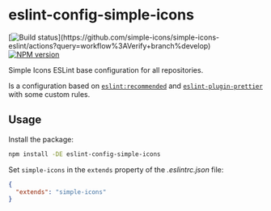 # eslint-config-simple-icons

[![Build status]([https://img.shields.io/github/workflow/status/simple-icons/simple-icons-eslint/Verify/develop?logo=github&label=tests](https://img.shields.io/github/actions/workflow/status/simple-icons/simple-icons-eslint/verify.yml?branch=develop&logo=github&label=tests))](https://github.com/simple-icons/simple-icons-eslint/actions?query=workflow%3AVerify+branch%develop) [![NPM version](https://img.shields.io/npm/v/eslint-config-simple-icons.svg?logo=npm)](https://www.npmjs.com/package/eslint-config-simple-icons)

Simple Icons ESLint base configuration for all repositories.

Is a configuration based on [`eslint:recommended`](https://github.com/eslint/eslint/blob/e5e9e271da58361bda16f7abc8f367ccc6f91510/conf/eslint-recommended.js) and [`eslint-plugin-prettier`](https://github.com/prettier/eslint-plugin-prettier) with some custom rules.

## Usage

Install the package:

```sh
npm install -DE eslint-config-simple-icons
```

Set `simple-icons` in the `extends` property of the _.eslintrc.json_ file:

```json
{
  "extends": "simple-icons"
}
```
